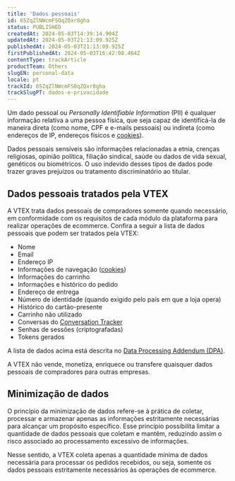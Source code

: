 ```yaml
---
title: 'Dados pessoais'
id: 65ZqZlNWcmFSOqZQxr8gha
status: PUBLISHED
createdAt: 2024-05-03T14:39:14.904Z
updatedAt: 2024-05-03T21:13:09.925Z
publishedAt: 2024-05-03T21:13:09.925Z
firstPublishedAt: 2024-05-03T16:42:08.464Z
contentType: trackArticle
productTeam: Others
slugEN: personal-data
locale: pt
trackId: 65ZqZlNWcmFSOqZQxr8gha
trackSlugPT: dados-e-privacidade
---
```


Um dado pessoal ou _Personally Identifiable Information_ (PII) é qualquer informação relativa a uma pessoa física, que seja capaz de identificá-la de maneira direta (como nome, CPF e e-mails pessoais) ou indireta (como endereços de IP, endereços físicos e [cookies](https://vtex.com/br-pt/privacy-and-agreements/vtex-platform-cookies-information/)).

Dados pessoais sensíveis são informações relacionadas a etnia, crenças religiosas, opinião política, filiação sindical, saúde ou dados de vida sexual, genéticos ou biométricos. O uso indevido desses tipos de dados pode trazer graves prejuízos ou tratamento discriminatório ao titular.

## Dados pessoais tratados pela VTEX

A VTEX trata dados pessoais de compradores somente quando necessário, em conformidade com os requisitos de cada módulo da plataforma para realizar operações de ecommerce. Confira a seguir a lista de dados pessoais que podem ser tratados pela VTEX:

* Nome
* Email
* Endereço IP
* Informações de navegação ([cookies](https://vtex.com/br-pt/privacy-and-agreements/vtex-platform-cookies-information/))
* Informações do carrinho
* Informações e histórico do pedido
* Endereço de entrega
* Número de identidade (quando exigido pelo país em que a loja opera)
* Histórico do cartão-presente
* Carrinho não utilizado
* Conversas do [Conversation Tracker](https://help.vtex.com/pt/tutorial/conversation-tracker--tutorials_195)
* Senhas de sessões (criptografadas)
* Tokens gerados

A lista de dados acima está descrita no [Data Processing Addendum (DPA)](#data-processing-addendum-dpa).

A VTEX não vende, monetiza, enriquece ou transfere quaisquer dados pessoais de compradores para outras empresas.

## Minimização de dados

O princípio da minimização de dados refere-se à prática de coletar, processar e armazenar apenas as informações estritamente necessárias para alcançar um propósito específico. Esse princípio possibilita limitar a quantidade de dados pessoais que coletam e mantêm, reduzindo assim o risco associado ao processamento excessivo de informações.

Nesse sentido, a VTEX coleta apenas a quantidade mínima de dados necessária para processar os pedidos recebidos, ou seja, somente os dados pessoais estritamente necessários às operações de ecommerce.
